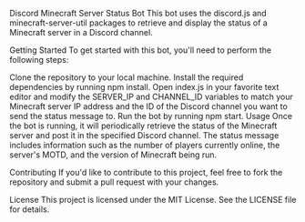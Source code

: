 Discord Minecraft Server Status Bot
This bot uses the discord.js and minecraft-server-util packages to retrieve and display the status of a Minecraft server in a Discord channel.

Getting Started
To get started with this bot, you'll need to perform the following steps:

Clone the repository to your local machine.
Install the required dependencies by running npm install.
Open index.js in your favorite text editor and modify the SERVER_IP and CHANNEL_ID variables to match your Minecraft server IP address and the ID of the Discord channel you want to send the status message to.
Run the bot by running npm start.
Usage
Once the bot is running, it will periodically retrieve the status of the Minecraft server and post it in the specified Discord channel. The status message includes information such as the number of players currently online, the server's MOTD, and the version of Minecraft being run.

Contributing
If you'd like to contribute to this project, feel free to fork the repository and submit a pull request with your changes.

License
This project is licensed under the MIT License. See the LICENSE file for details.
